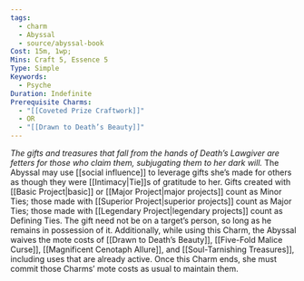 ```yaml
---
tags:
  - charm
  - Abyssal
  - source/abyssal-book
Cost: 15m, 1wp;
Mins: Craft 5, Essence 5
Type: Simple
Keywords:
  - Psyche
Duration: Indefinite
Prerequisite Charms:
  - "[[Coveted Prize Craftwork]]"
  - OR
  - "[[Drawn to Death’s Beauty]]"
---
```

*The gifts and treasures that fall from the hands of Death’s Lawgiver are fetters for those who claim them, subjugating them to her dark will.*
The Abyssal may use [[social influence]] to leverage gifts she’s made for others as though they were [[Intimacy|Tie]]s of gratitude to her. Gifts created with [[Basic Project|basic]] or [[Major Project|major projects]] count as Minor Ties; those made with [[Superior Project|superior projects]] count as Major Ties; those made with [[Legendary Project|legendary projects]] count as Defining Ties. The gift need not be on a target’s person, so long as he remains in possession of it.
Additionally, while using this Charm, the Abyssal waives the mote costs of [[Drawn to Death’s Beauty]], [[Five-Fold Malice Curse]], [[Magnificent Cenotaph Allure]], and [[Soul-Tarnishing Treasures]], including uses that are already active. Once this Charm ends, she must commit those Charms’ mote costs as usual to maintain them.
